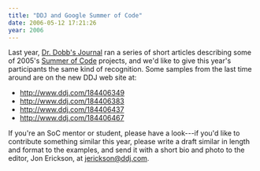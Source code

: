 ```yaml
---
title: "DDJ and Google Summer of Code"
date: 2006-05-12 17:21:26
year: 2006
---
```

Last year, <a href="http://www.ddj.com">Dr. Dobb's Journal</a> ran a series of short articles describing some of 2005's <a href="http://code.google.com/soc/">Summer of Code</a> projects, and we'd like to give this year's participants the same kind of recognition.  Some samples from the last time around are on the new DDJ web site at:
<ul>
	<li><a href="http://www.ddj.com/184406349">http://www.ddj.com/184406349</a></li>
	<li><a href="http://www.ddj.com/184406383">http://www.ddj.com/184406383</a></li>
	<li><a href="http://www.ddj.com/184406437">http://www.ddj.com/184406437</a></li>
	<li><a href="http://www.ddj.com/184406467">http://www.ddj.com/184406467</a></li>
</ul>
If you're an SoC mentor or student, please have a look---if you'd like to contribute something similar this year, please write a draft similar in length and format to the examples, and send it with a short bio and photo to the editor, Jon Erickson, at <a href="mailto:jerickson@ddj.com">jerickson@ddj.com</a>.
